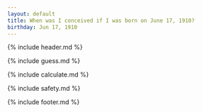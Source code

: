 ```yaml
---
layout: default
title: When was I conceived if I was born on June 17, 1910?
birthday: Jun 17, 1910
---
```


{% include header.md %}

{% include guess.md %}

{% include calculate.md %}

{% include safety.md %}

{% include footer.md %}



